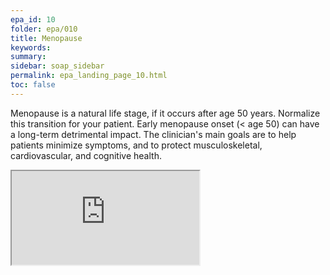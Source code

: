 ```yaml
---
epa_id: 10
folder: epa/010
title: Menopause
keywords: 
summary: 
sidebar: soap_sidebar
permalink: epa_landing_page_10.html
toc: false
---
```


Menopause is a natural life stage, if it occurs after age 50 years. Normalize this transition for your patient. Early menopause onset (< age 50) can have a long-term detrimental impact. 
The clinician's main goals are to help patients minimize symptoms, and to protect musculoskeletal, cardiovascular, and cognitive health.
<br>
<div class="iframe-container">
  <iframe src="https://atlas.mindmup.com/fnmi22epa/menopause/index.html" allowfullscreen></iframe>
</div>